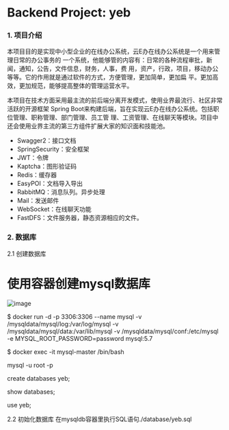 # Backend Project: yeb


### 1. 项目介绍

本项目目的是实现中小型企业的在线办公系统，云E办在线办公系统是一个用来管理日常的办公事务的 一个系统，他能够管的内容有：日常的各种流程审批，新闻，通知，公告，文件信息，财务，人事，费 用，资产，行政，项目，移动办公等等。它的作用就是通过软件的方式，方便管理，更加简单，更加扁 平。更加高效，更加规范，能够提高整体的管理运营水平。

本项目在技术方面采用最主流的前后端分离开发模式，使用业界最流行、社区非常活跃的开源框架 Spring Boot来构建后端，旨在实现云E办在线办公系统。包括职位管理、职称管理、部门管理、员工管 理、工资管理、在线聊天等模块。项目中还会使用业界主流的第三方组件扩展大家的知识面和技能池。


- Swagger2：接口文档
- SpringSecurity：安全框架
- JWT：令牌
- Kaptcha：图形验证码
- Redis：缓存器
- EasyPOI：文档导入导出
- RabbitMQ：消息队列。异步处理
- Mail：发送邮件
- WebSocket：在线聊天功能
- FastDFS：文件服务器，静态资源相应的文件。


### 2. 数据库
2.1 创建数据库
# 使用容器创建mysql数据库
![image](https://user-images.githubusercontent.com/49580847/215239268-5aaa565a-ad14-42a2-aacc-af731c84cada.png)

$ docker run -d -p 3306:3306 --name mysql -v /mysqldata/mysql/log:/var/log/mysql  -v /mysqldata/mysql/data:/var/lib/mysql  -v /mysqldata/mysql/conf:/etc/mysql -e MYSQL_ROOT_PASSWORD=password   mysql:5.7

$ docker exec -it mysql-master /bin/bash

mysql -u root -p

create databases yeb;

show databases;

use yeb;

2.2 初始化数据库
在mysqldb容器里执行SQL语句./database/yeb.sql
